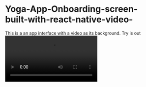 # Yoga-App-Onboarding-screen-built-with-react-native-video-
This is a an app interface with a video as its background. Try is out
![caption](https://github.com/Threadripper92/Yoga-App-Onboarding-screen-built-with-react-native-video-/blob/main/assets/APP.webm)


